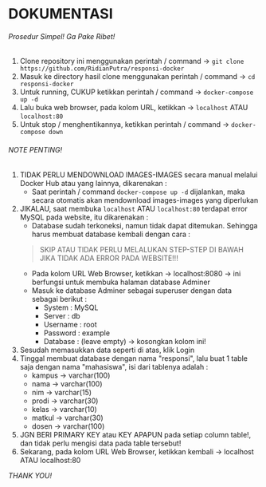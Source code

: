 # DOKUMENTASI

###### Prosedur Simpel! Ga Pake Ribet!
1. Clone repository ini menggunakan perintah / command -> `git clone https://github.com/RidianPutra/responsi-docker`
2. Masuk ke directory hasil clone menggunakan perintah / command -> `cd responsi-docker`
3. Untuk running, CUKUP ketikkan perintah / command -> `docker-compose up -d`
4. Lalu buka web browser, pada kolom URL, ketikkan -> `localhost` ATAU `localhost:80`
4. Untuk stop / menghentikannya, ketikkan perintah / command -> `docker-compose down`

###### NOTE PENTING!
1. TIDAK PERLU MENDOWNLOAD IMAGES-IMAGES secara manual melalui Docker Hub atau yang lainnya, dikarenakan :
   - Saat perintah / command `docker-compose up -d` dijalankan, maka secara otomatis akan mendownload images-images yang diperlukan
2. JIKALAU, saat membuka `localhost` ATAU `localhost:80` terdapat error MySQL pada website, itu dikarenakan :
   - Database sudah terkoneksi, namun tidak dapat ditemukan. Sehingga harus membuat database kembali dengan cara :
   > SKIP ATAU TIDAK PERLU MELALUKAN STEP-STEP DI BAWAH JIKA TIDAK ADA ERROR PADA WEBSITE!!!
     - Pada kolom URL Web Browser, ketikkan -> localhost:8080 -> ini berfungsi untuk membuka halaman database Adminer
     - Masuk ke database Adminer sebagai superuser dengan data sebagai berikut :
       - System : MySQL
       - Server : db
       - Username : root
       - Password : example
       - Database : (leave empty) -> kosongkan kolom ini!
3. Sesudah memasukkan data seperti di atas, klik Login
4. Tinggal membuat database dengan nama "responsi", lalu buat 1 table saja dengan nama "mahasiswa", isi dari tablenya adalah :
   - kampus -> varchar(100)
   - nama -> varchar(100)
   - nim -> varchar(15)
   - prodi -> varchar(30)
   - kelas -> varchar(10)
   - matkul -> varchar(30)
   - dosen -> varchar(100)
5. JGN BERI PRIMARY KEY atau KEY APAPUN pada setiap column table!, dan tidak perlu mengisi data pada table tersebut!
6. Sekarang, pada kolom URL Web Browser, ketikkan kembali -> localhost ATAU localhost:80

*THANK YOU!*
